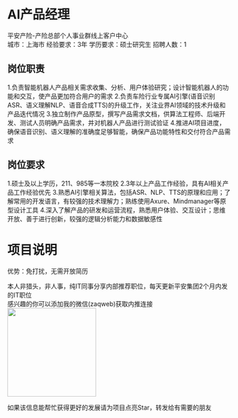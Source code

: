 # AI产品经理
平安产险-产险总部个人事业群线上客户中心  
城市：上海市 经验要求：3年 学历要求：硕士研究生  招聘人数：1

## 岗位职责
1.负责智能机器人产品相关需求收集、分析、用户体验研究；设计智能机器人的功能和交互，使产品更加符合用户的需求
 2.负责车险行业专属AI引擎(语音识别ASR、语义理解NLP、语音合成TTS)的升级工作，关注业界AI领域的技术升级和产品迭代情况
 3.独立制作产品原型，撰写产品需求文档，供算法工程师、后端开发、测试人员明确产品需求，并对机器人产品进行测试验证
 4.推进AI项目进度，确保语音识别、语义理解的准确度足够智能，确保产品功能特性和交付符合产品需求

## 岗位要求
1.硕士及以上学历，211、985等一本院校
 2.3年以上产品工作经验，具有AI相关产品工作经验优先
 3.熟悉AI引擎相关算法，包括ASR、NLP、TTS的原理和应用；了解常用的开发语言，有较强的技术理解力；熟练使用Axure、Mindmanager等原型设计工具
 4.深入了解产品的研发和运营流程，熟悉用户体验、交互设计；思维开放、善于进行创新，较强的逻辑分析能力和数据敏感性

# 项目说明

优势：免打扰，无需开放简历

本人非猎头，非人事，纯IT同事分享内部推荐职位，每天更新平安集团2个月内发的IT职位  
感兴趣的你可以添加我的微信(zaqweb)获取内推连接  
<img src="https://github.com/zaqweb/PA-IT-JOBS/blob/master/WechatICode.jpeg"  height="200" width="200">

如果该信息能帮忙获得更好的发展请为项目点亮Star，转发给有需要的朋友




